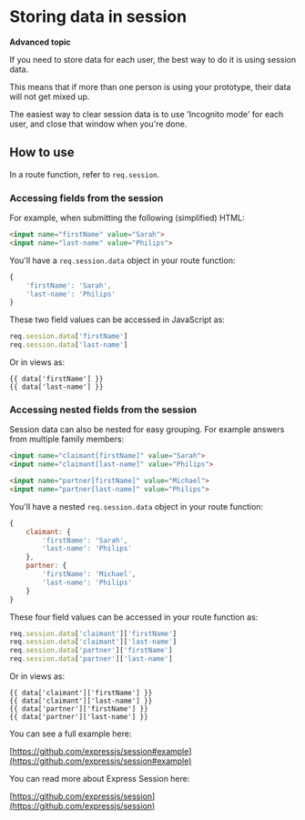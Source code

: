 # Storing data in session

**Advanced topic**

If you need to store data for each user, the best way to do it is using session data.

This means that if more than one person is using your prototype, their data will not get mixed up.

The easiest way to clear session data is to use 'Incognito mode' for each user, and close that window when you're done.

## How to use

In a route function, refer to `req.session`.

### Accessing fields from the session

For example, when submitting the following (simplified) HTML:

```html
<input name="firstName" value="Sarah">
<input name="last-name" value="Philips">
```

You'll have a `req.session.data` object in your route function:

```js
{
    'firstName': 'Sarah',
    'last-name': 'Philips'
}
```

These two field values can be accessed in JavaScript as:

```js
req.session.data['firstName']
req.session.data['last-name']
```

Or in views as:

```
{{ data['firstName'] }}
{{ data['last-name'] }}
```

### Accessing nested fields from the session

Session data can also be nested for easy grouping. For example answers from multiple family members:

```html
<input name="claimant[firstName]" value="Sarah">
<input name="claimant[last-name]" value="Philips">

<input name="partner[firstName]" value="Michael">
<input name="partner[last-name]" value="Philips">
```

You'll have a nested `req.session.data` object in your route function:

```js
{
    claimant: {
        'firstName': 'Sarah',
        'last-name': 'Philips'
    },
    partner: {
        'firstName': 'Michael',
        'last-name': 'Philips'
    }
}
```

These four field values can be accessed in your route function as:

```js
req.session.data['claimant']['firstName']
req.session.data['claimant']['last-name']
req.session.data['partner']['firstName']
req.session.data['partner']['last-name']
```

Or in views as:

```
{{ data['claimant']['firstName'] }}
{{ data['claimant']['last-name'] }}
{{ data['partner']['firstName'] }}
{{ data['partner']['last-name'] }}
```

You can see a full example here:

[https://github.com/expressjs/session#example](https://github.com/expressjs/session#example)

You can read more about Express Session here:

[https://github.com/expressjs/session](https://github.com/expressjs/session)
